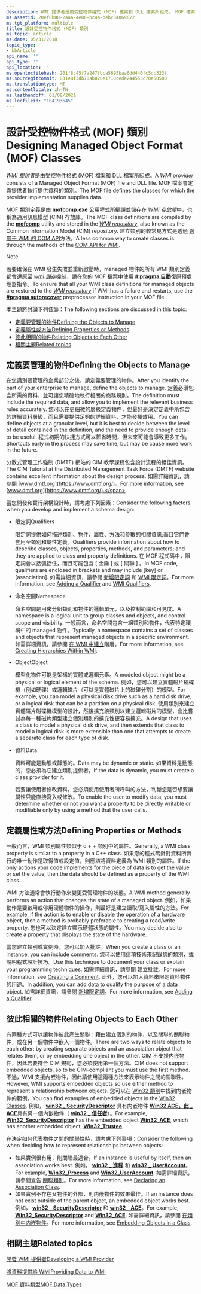 ```yaml
---
description: WMI 提供者是由受控物件格式 (MOF) 檔案和 DLL 檔案所組成。 MOF 檔案會定義提供者執行提供資料的類別。
ms.assetid: 20ef6b88-2aaa-4e86-bc4a-bebc34069672
ms.tgt_platform: multiple
title: 設計受控物件格式 (MOF) 類別
ms.topic: article
ms.date: 05/31/2018
topic_type:
- kbArticle
api_name: ''
api_type: ''
api_location: ''
ms.openlocfilehash: 201f8c45f7a247fbca5695baa6dd440fc5dc323f
ms.sourcegitcommit: 831e8f3db78ab820e1710cede244553c70e50500
ms.translationtype: MT
ms.contentlocale: zh-TW
ms.lasthandoff: 01/08/2021
ms.locfileid: "104193645"
---
```

# <a name="designing-managed-object-format-mof-classes"></a><span data-ttu-id="747af-104">設計受控物件格式 (MOF) 類別</span><span class="sxs-lookup"><span data-stu-id="747af-104">Designing Managed Object Format (MOF) Classes</span></span>

<span data-ttu-id="747af-105">[*WMI 提供者*](gloss-p.md)是由受控物件格式 (MOF) 檔案和 DLL 檔案所組成。</span><span class="sxs-lookup"><span data-stu-id="747af-105">A [*WMI provider*](gloss-p.md) consists of a Managed Object Format (MOF) file and DLL file.</span></span> <span data-ttu-id="747af-106">MOF 檔案會定義提供者執行提供資料的類別。</span><span class="sxs-lookup"><span data-stu-id="747af-106">The MOF file defines the classes for which the provider implementation supplies data.</span></span>

<span data-ttu-id="747af-107">MOF 類別定義是由 [**mofcomp.exe**](mofcomp.md) 公用程式所編譯並儲存在 [*WMI 存放庫*](gloss-w.md)中，也稱為通用訊息模型 (CIM) 存放庫。</span><span class="sxs-lookup"><span data-stu-id="747af-107">The MOF class definitions are compiled by the [**mofcomp**](mofcomp.md) utility and stored in the [*WMI repository*](gloss-w.md), also known as the Common Information Model (CIM) repository.</span></span> <span data-ttu-id="747af-108">建立類別的較常見方式是透過 [適用于 WMI 的 COM API](com-api-for-wmi.md)方法。</span><span class="sxs-lookup"><span data-stu-id="747af-108">A less common way to create classes is through the methods of the [COM API for WMI](com-api-for-wmi.md).</span></span>

> [!Note]  
> <span data-ttu-id="747af-109">若要確保在 WMI 發生失敗並重新啟動時，managed 物件的所有 WMI 類別定義都會還原至 [*wmi 儲存*](gloss-w.md)機制，請在您的 MOF 檔案中使用 [**\# pragma 自動**](pragma-autorecover.md)復原預處理器指令。</span><span class="sxs-lookup"><span data-stu-id="747af-109">To ensure that all your WMI class definitions for managed objects are restored to the [*WMI repository*](gloss-w.md) if WMI has a failure and restarts, use the [**\#pragma autorecover**](pragma-autorecover.md) preprocessor instruction in your MOF file.</span></span>

 

<span data-ttu-id="747af-110">本主題將討論下列各節：</span><span class="sxs-lookup"><span data-stu-id="747af-110">The following sections are discussed in this topic:</span></span>

-   [<span data-ttu-id="747af-111">定義要管理的物件</span><span class="sxs-lookup"><span data-stu-id="747af-111">Defining the Objects to Manage</span></span>](#defining-the-objects-to-manage)
-   [<span data-ttu-id="747af-112">定義屬性或方法</span><span class="sxs-lookup"><span data-stu-id="747af-112">Defining Properties or Methods</span></span>](#defining-properties-or-methods)
-   [<span data-ttu-id="747af-113">彼此相關的物件</span><span class="sxs-lookup"><span data-stu-id="747af-113">Relating Objects to Each Other</span></span>](#relating-objects-to-each-other)
-   [<span data-ttu-id="747af-114">相關主題</span><span class="sxs-lookup"><span data-stu-id="747af-114">Related topics</span></span>](#related-topics)

## <a name="defining-the-objects-to-manage"></a><span data-ttu-id="747af-115">定義要管理的物件</span><span class="sxs-lookup"><span data-stu-id="747af-115">Defining the Objects to Manage</span></span>

<span data-ttu-id="747af-116">在您識別要管理的企業部分之後，請定義要管理的物件。</span><span class="sxs-lookup"><span data-stu-id="747af-116">After you identify the part of your enterprise to manage, define the objects to manage.</span></span> <span data-ttu-id="747af-117">定義必須包含所需的資料，並可讓您精確地執行相關的商務規則。</span><span class="sxs-lookup"><span data-stu-id="747af-117">The definition must include the required data, and allow you to implement the relevant business rules accurately.</span></span> <span data-ttu-id="747af-118">您可以在更細微的層級定義物件，但最好是決定定義中所包含的詳細資料層級，而且需要提供足夠的詳細資料，才能發揮效用。</span><span class="sxs-lookup"><span data-stu-id="747af-118">You can define objects at a granular level, but it is best to decide between the level of detail contained in the definition, and the need to provide enough detail to be useful.</span></span> <span data-ttu-id="747af-119">程式初期的快捷方式可以節省時間，但未來可能會導致更多工作。</span><span class="sxs-lookup"><span data-stu-id="747af-119">Shortcuts early in the process may save time, but may be cause more work in the future.</span></span>

<span data-ttu-id="747af-120">分散式管理工作強制 (DMTF) 網站的 CIM 教學課程包含設計流程的絕佳資訊。</span><span class="sxs-lookup"><span data-stu-id="747af-120">The CIM Tutorial at the Distributed Management Task Force (DMTF) website contains excellent information about the design process.</span></span> <span data-ttu-id="747af-121">如需詳細資訊，請參閱 [www.dmtf.org](https://www.dmtf.org/)。</span><span class="sxs-lookup"><span data-stu-id="747af-121">For more information, see [www.dmtf.org](https://www.dmtf.org/).</span></span>

<span data-ttu-id="747af-122">當您開發和實行架構設計時，請考慮下列因素：</span><span class="sxs-lookup"><span data-stu-id="747af-122">Consider the following factors when you develop and implement a schema design:</span></span>

-   <span data-ttu-id="747af-123">限定詞</span><span class="sxs-lookup"><span data-stu-id="747af-123">Qualifiers</span></span>

    <span data-ttu-id="747af-124">限定詞提供如何描述類別、物件、屬性、方法和參數的相關資訊;而且它們會套用至類別和屬性定義。</span><span class="sxs-lookup"><span data-stu-id="747af-124">Qualifiers provide information about how to describe classes, objects, properties, methods, and parameters; and they are applied to class and property definitions.</span></span> <span data-ttu-id="747af-125">在 MOF 程式碼中，限定詞會以括弧括住，而且可能包含 \[ 金鑰 \] 或 \[ 關聯 \] 。</span><span class="sxs-lookup"><span data-stu-id="747af-125">In MOF code, qualifiers are enclosed in brackets and may include \[key\] or \[association\].</span></span> <span data-ttu-id="747af-126">如需詳細資訊，請參閱 [新增限定詞](adding-a-qualifier.md) 和 [WMI 限定詞](wmi-qualifiers.md)。</span><span class="sxs-lookup"><span data-stu-id="747af-126">For more information, see [Adding a Qualifier](adding-a-qualifier.md) and [WMI Qualifiers](wmi-qualifiers.md).</span></span>

-   <span data-ttu-id="747af-127">命名空間</span><span class="sxs-lookup"><span data-stu-id="747af-127">Namespace</span></span>

    <span data-ttu-id="747af-128">命名空間是用來分組類別和物件的邏輯單元，以及控制範圍和可見度。</span><span class="sxs-lookup"><span data-stu-id="747af-128">A namespace is a logical unit to group classes and objects, and control scope and visibility.</span></span> <span data-ttu-id="747af-129">一般而言，命名空間包含一組類別和物件，代表特定環境中的 managed 物件。</span><span class="sxs-lookup"><span data-stu-id="747af-129">Typically, a namespace contains a set of classes and objects that represent managed objects in a specific environment.</span></span> <span data-ttu-id="747af-130">如需詳細資訊，請參閱 [在 WMI 中建立](creating-hierarchies-within-wmi.md)階層。</span><span class="sxs-lookup"><span data-stu-id="747af-130">For more information, see [Creating Hierarchies Within WMI](creating-hierarchies-within-wmi.md).</span></span>

-   <span data-ttu-id="747af-131">Object</span><span class="sxs-lookup"><span data-stu-id="747af-131">Object</span></span>

    <span data-ttu-id="747af-132">模型化物件可能是架構的實體或邏輯元素。</span><span class="sxs-lookup"><span data-stu-id="747af-132">A modeled object might be a physical or logical element of the schema.</span></span> <span data-ttu-id="747af-133">例如，您可以建立實體磁片磁碟機（例如硬碟）或邏輯磁片（可以是實體磁片上的磁碟分割）的模型。</span><span class="sxs-lookup"><span data-stu-id="747af-133">For example, you can model a physical disk drive such as a hard disk drive, or a logical disk that can be a partition on a physical disk.</span></span> <span data-ttu-id="747af-134">使用類別來建立實體磁片磁碟機模型的設計，然後擴充該類別以建立邏輯磁片的模型，會比嘗試為每一種磁片類型建立個別類別的擴充性更容易擴充。</span><span class="sxs-lookup"><span data-stu-id="747af-134">A design that uses a class to model a physical disk drive, and then extends that class to model a logical disk is more extensible than one that attempts to create a separate class for each type of disk.</span></span>

-   <span data-ttu-id="747af-135">資料</span><span class="sxs-lookup"><span data-stu-id="747af-135">Data</span></span>

    <span data-ttu-id="747af-136">資料可能是動態或靜態的。</span><span class="sxs-lookup"><span data-stu-id="747af-136">Data may be dynamic or static.</span></span> <span data-ttu-id="747af-137">如果資料是動態的，您必須為它建立類別提供者。</span><span class="sxs-lookup"><span data-stu-id="747af-137">If the data is dynamic, you must create a class provider for it.</span></span>

    <span data-ttu-id="747af-138">若要讓使用者修改資料，您必須使用使用者所呼叫的方法，判斷您是否想要讓屬性只能直接寫入或修改。</span><span class="sxs-lookup"><span data-stu-id="747af-138">To enable the user to modify data, you must determine whether or not you want a property to be directly writable or modifiable only by using a method that the user calls.</span></span>

## <a name="defining-properties-or-methods"></a><span data-ttu-id="747af-139">定義屬性或方法</span><span class="sxs-lookup"><span data-stu-id="747af-139">Defining Properties or Methods</span></span>

<span data-ttu-id="747af-140">一般而言，WMI 類別屬性類似于 c + + 類別中的屬性。</span><span class="sxs-lookup"><span data-stu-id="747af-140">Generally, a WMI class property is similar to a property in a C++ class.</span></span> <span data-ttu-id="747af-141">如果您的程式碼針對資料所實行的唯一動作是取得值或設定值，則應該將資料定義為 WMI 類別的屬性。</span><span class="sxs-lookup"><span data-stu-id="747af-141">If the only actions your code implements for the piece of data is to get the value or set the value, then the data should be defined as a property of the WMI class.</span></span>

<span data-ttu-id="747af-142">WMI 方法通常會執行動作來變更受管理物件的狀態。</span><span class="sxs-lookup"><span data-stu-id="747af-142">A WMI method generally performs an action that changes the state of a managed object.</span></span> <span data-ttu-id="747af-143">例如，如果動作是要啟用或停用硬體物件的操作，則最好是建立讀取/寫入屬性的方法。</span><span class="sxs-lookup"><span data-stu-id="747af-143">For example, if the action is to enable or disable the operation of a hardware object, then a method is probably preferable to creating a read/write property.</span></span> <span data-ttu-id="747af-144">您也可以決定建立顯示硬體狀態的屬性。</span><span class="sxs-lookup"><span data-stu-id="747af-144">You may decide also to create a property that displays the state of the hardware.</span></span>

<span data-ttu-id="747af-145">當您建立類別或實例時，您可以加入批註。</span><span class="sxs-lookup"><span data-stu-id="747af-145">When you create a class or an instance, you can include comments.</span></span> <span data-ttu-id="747af-146">您可以使用這項技術來記錄您的類別，或說明程式設計技巧。</span><span class="sxs-lookup"><span data-stu-id="747af-146">Use this technique to document your class or explain your programming techniques.</span></span> <span data-ttu-id="747af-147">如需詳細資訊，請參閱 [建立批註](creating-a-comment.md)。</span><span class="sxs-lookup"><span data-stu-id="747af-147">For more information, see [Creating a Comment](creating-a-comment.md).</span></span> <span data-ttu-id="747af-148">此外，您可以加入資料來限定資料物件的用途。</span><span class="sxs-lookup"><span data-stu-id="747af-148">In addition, you can add data to qualify the purpose of a data object.</span></span> <span data-ttu-id="747af-149">如需詳細資訊，請參閱 [新增限定詞](adding-a-qualifier.md)。</span><span class="sxs-lookup"><span data-stu-id="747af-149">For more information, see [Adding a Qualifier](adding-a-qualifier.md).</span></span>

## <a name="relating-objects-to-each-other"></a><span data-ttu-id="747af-150">彼此相關的物件</span><span class="sxs-lookup"><span data-stu-id="747af-150">Relating Objects to Each Other</span></span>

<span data-ttu-id="747af-151">有兩種方式可以讓物件彼此產生關聯：藉由建立個別的物件，以及關聯的關聯物件，或在另一個物件中嵌入一個物件。</span><span class="sxs-lookup"><span data-stu-id="747af-151">There are two ways to relate objects to each other: by creating separate objects and an association object that relates them, or by embedding one object in the other.</span></span> <span data-ttu-id="747af-152">CIM 不支援内嵌物件，因此若要符合 CIM 規範，您必須使用第一個方法。</span><span class="sxs-lookup"><span data-stu-id="747af-152">CIM does not support embedded objects, so to be CIM-compliant you must use the first method.</span></span> <span data-ttu-id="747af-153">不過，WMI 支援內嵌物件，因此請使用這兩種方法來表示物件之間的關聯性。</span><span class="sxs-lookup"><span data-stu-id="747af-153">However, WMI supports embedded objects so use either method to represent a relationship between objects.</span></span> <span data-ttu-id="747af-154">您可以在 [Win32 類別](/windows/desktop/CIMWin32Prov/win32-provider)中找到内嵌物件的範例。</span><span class="sxs-lookup"><span data-stu-id="747af-154">You can find examples of embedded objects in the [Win32 Classes](/windows/desktop/CIMWin32Prov/win32-provider).</span></span> <span data-ttu-id="747af-155">例如， [**win32 \_ SecurityDescriptor**](/previous-versions/windows/desktop/secrcw32prov/win32-securitydescriptor) 具有内嵌物件 [**Win32 ACE，此 \_ ACE**](/previous-versions/windows/desktop/secrcw32prov/win32-ace)具有另一個内嵌物件（ [**win32 \_ 信任者**](/previous-versions/windows/desktop/secrcw32prov/win32-trustee)）。</span><span class="sxs-lookup"><span data-stu-id="747af-155">For example, [**Win32\_SecurityDescriptor**](/previous-versions/windows/desktop/secrcw32prov/win32-securitydescriptor) has the embedded object [**Win32\_ACE**](/previous-versions/windows/desktop/secrcw32prov/win32-ace), which has another embedded object, [**Win32\_Trustee**](/previous-versions/windows/desktop/secrcw32prov/win32-trustee).</span></span>

<span data-ttu-id="747af-156">在決定如何代表物件之間的關聯性時，請考慮下列事項：</span><span class="sxs-lookup"><span data-stu-id="747af-156">Consider the following when deciding how to represent relationships between objects:</span></span>

-   <span data-ttu-id="747af-157">如果實例很有用，則關聯最適合。</span><span class="sxs-lookup"><span data-stu-id="747af-157">If an instance is useful by itself, then an association works best.</span></span> <span data-ttu-id="747af-158">例如， [**win32 \_ 進程**](/windows/desktop/CIMWin32Prov/win32-process) 和 [**win32 \_ UserAccount**](/windows/desktop/CIMWin32Prov/win32-useraccount)。</span><span class="sxs-lookup"><span data-stu-id="747af-158">For example, [**Win32\_Process**](/windows/desktop/CIMWin32Prov/win32-process) and [**Win32\_UserAccount**](/windows/desktop/CIMWin32Prov/win32-useraccount).</span></span> <span data-ttu-id="747af-159">如需詳細資訊，請參閱宣告 [關聯類別](declaring-an-association-class.md)。</span><span class="sxs-lookup"><span data-stu-id="747af-159">For more information, see [Declaring an Association Class](declaring-an-association-class.md).</span></span>
-   <span data-ttu-id="747af-160">如果實例不存在父物件的外部，則内嵌物件的效果最佳。</span><span class="sxs-lookup"><span data-stu-id="747af-160">If an instance does not exist outside of the parent object, an embedded object works best.</span></span> <span data-ttu-id="747af-161">例如， [**win32 \_ SecurityDescriptor**](/previous-versions/windows/desktop/secrcw32prov/win32-securitydescriptor) 和 [**win32 \_ ACE**](/previous-versions/windows/desktop/secrcw32prov/win32-ace)。</span><span class="sxs-lookup"><span data-stu-id="747af-161">For example, [**Win32\_SecurityDescriptor**](/previous-versions/windows/desktop/secrcw32prov/win32-securitydescriptor) and [**Win32\_ACE**](/previous-versions/windows/desktop/secrcw32prov/win32-ace).</span></span> <span data-ttu-id="747af-162">如需詳細資訊，請參閱 [在類別中内嵌物件](embedded-objects.md)。</span><span class="sxs-lookup"><span data-stu-id="747af-162">For more information, see [Embedding Objects in a Class](embedded-objects.md).</span></span>

## <a name="related-topics"></a><span data-ttu-id="747af-163">相關主題</span><span class="sxs-lookup"><span data-stu-id="747af-163">Related topics</span></span>

<dl> <dt>

[<span data-ttu-id="747af-164">開發 WMI 提供者</span><span class="sxs-lookup"><span data-stu-id="747af-164">Developing a WMI Provider</span></span>](developing-a-wmi-provider.md)
</dt> <dt>

[<span data-ttu-id="747af-165">將資料提供給 WMI</span><span class="sxs-lookup"><span data-stu-id="747af-165">Providing Data to WMI</span></span>](providing-data-to-wmi.md)
</dt> <dt>

[<span data-ttu-id="747af-166">MOF 資料類型</span><span class="sxs-lookup"><span data-stu-id="747af-166">MOF Data Types</span></span>](mof-data-types.md)
</dt> </dl>

 

 
